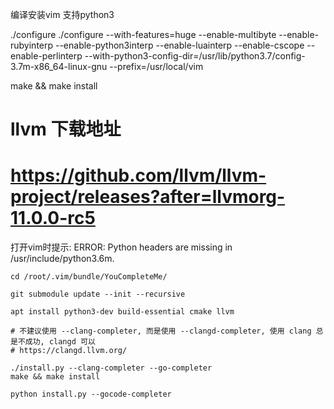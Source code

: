 编译安装vim 支持python3

./configure ./configure --with-features=huge --enable-multibyte --enable-rubyinterp  --enable-python3interp --enable-luainterp --enable-cscope  --enable-perlinterp  --with-python3-config-dir=/usr/lib/python3.7/config-3.7m-x86_64-linux-gnu --prefix=/usr/local/vim

make && make install

# llvm 下载地址
# https://github.com/llvm/llvm-project/releases?after=llvmorg-11.0.0-rc5


打开vim时提示: ERROR: Python headers are missing in /usr/include/python3.6m.

```
cd /root/.vim/bundle/YouCompleteMe/

git submodule update --init --recursive

apt install python3-dev build-essential cmake llvm

# 不建议使用 --clang-completer, 而是使用 --clangd-completer, 使用 clang 总是不成功, clangd 可以
# https://clangd.llvm.org/

./install.py --clang-completer --go-completer
make && make install

python install.py --gocode-completer

```




